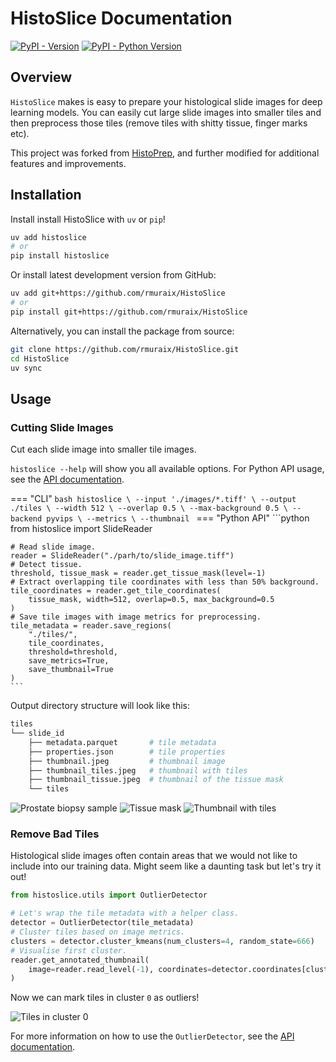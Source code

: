 # HistoSlice Documentation

[![PyPI - Version](https://img.shields.io/pypi/v/histoslice)](https://pypi.org/project/histoslice/)
[![PyPI - Python Version](https://img.shields.io/pypi/pyversions/histoslice)](https://pypi.org/project/histoslice/)

## Overview

`HistoSlice` makes is easy to prepare your histological slide images for deep learning models. You can easily cut large slide images into smaller tiles and then preprocess those tiles (remove tiles with shitty tissue, finger marks etc).

This project was forked from [HistoPrep](https://github.com/jopo666/HistoPrep), and further modified for additional features and improvements.

## Installation

Install install HistoSlice with `uv` or `pip`!

```bash
uv add histoslice
# or
pip install histoslice
```

Or install latest development version from GitHub:

```bash
uv add git+https://github.com/rmuraix/HistoSlice
# or
pip install git+https://github.com/rmuraix/HistoSlice
```

Alternatively, you can install the package from source:

```bash
git clone https://github.com/rmuraix/HistoSlice.git
cd HistoSlice
uv sync
```

## Usage

### Cutting Slide Images

Cut each slide image into smaller tile images.

`histoslice --help` will show you all available options. For Python API usage, see the [API documentation](api/public/slidereader/). 

=== "CLI"
    ```bash
    histoslice \
        --input './images/*.tiff' \
        --output ./tiles \
        --width 512 \
        --overlap 0.5 \
        --max-background 0.5 \
        --backend pyvips \
        --metrics \
        --thumbnail
    ```
=== "Python API"
    ```python
    from histoslice import SlideReader

    # Read slide image.
    reader = SlideReader("./parh/to/slide_image.tiff")
    # Detect tissue.
    threshold, tissue_mask = reader.get_tissue_mask(level=-1)
    # Extract overlapping tile coordinates with less than 50% background.
    tile_coordinates = reader.get_tile_coordinates(
        tissue_mask, width=512, overlap=0.5, max_background=0.5
    )
    # Save tile images with image metrics for preprocessing.
    tile_metadata = reader.save_regions(
        "./tiles/",
        tile_coordinates,
        threshold=threshold,
        save_metrics=True,
        save_thumbnail=True
    )
    ```

Output directory structure will look like this:

```bash
tiles
└── slide_id
    ├── metadata.parquet       # tile metadata
    ├── properties.json        # tile properties
    ├── thumbnail.jpeg         # thumbnail image
    ├── thumbnail_tiles.jpeg   # thumbnail with tiles
    ├── thumbnail_tissue.jpeg  # thumbnail of the tissue mask
    └── tiles
```

![Prostate biopsy sample](https://github.com/rmuraix/HistoSlice/blob/main/images/thumbnail.jpeg?raw=true)
![Tissue mask](https://github.com/rmuraix/HistoSlice/blob/main/images/thumbnail_tissue.jpeg?raw=true)
![Thumbnail with tiles](https://github.com/rmuraix/HistoSlice/blob/main/images/thumbnail_tiles.jpeg?raw=true)

### Remove Bad Tiles

Histological slide images often contain areas that we would not like to include into our training data. Might seem like a daunting task but let's try it out!

```python
from histoslice.utils import OutlierDetector

# Let's wrap the tile metadata with a helper class.
detector = OutlierDetector(tile_metadata)
# Cluster tiles based on image metrics.
clusters = detector.cluster_kmeans(num_clusters=4, random_state=666)
# Visualise first cluster.
reader.get_annotated_thumbnail(
    image=reader.read_level(-1), coordinates=detector.coordinates[clusters == 0]
)
```

Now we can mark tiles in cluster `0` as outliers!

![Tiles in cluster 0](https://github.com/rmuraix/HistoSlice/blob/main/images/thumbnail_blue.jpeg?raw=true)

For more information on how to use the `OutlierDetector`, see the [API documentation](api/public/outlierdetector/).
